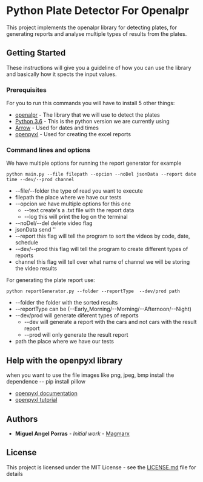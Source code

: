 # Python Plate Detector For Openalpr

This project implements the openalpr library for detecting plates, for generating reports and analyse multiple types of results from the plates.

## Getting Started

These instructions will give you a guideline of how you can use the library and basically how it spects the input values.

### Prerequisites

For you to run this commands you will have to install 5 other things:

* [openalpr](https://github.com/openalpr/openalpr) - The library that we will use to detect the plates
* [Python 3.6](https://www.python.org/downloads/) - This is the python version we are currently using
* [Arrow](https://arrow.readthedocs.io/en/latest/) - Used for dates and times
* [openpyxl](https://openpyxl.readthedocs.io/en/stable/) - Used for creating the excel reports


### Command lines and options

We have multiple options for running the report generator for example 

```
python main.py --file filepath --opcion --noDel jsonData --report date time --dev/--prod channel
```

* --file/--folder the type of read you want to execute
* filepath the place where we have our tests
* --opcion we have multiple options for this one
    * --text create's a .txt file with the report data    
    * --log this will print the log on the terminal
* --noDel/--del delete video flag
* jsonData send ''
* --report this flag will tell the program to sort the videos by code, date, schedule
* --dev/--prod this flag will tell the program to create different types of reports 
* channel this flag will tell over what name of channel we will be storing the video results

For generating the plate report use:

```
python reportGenerator.py --folder --reportType  --dev/prod path
```

* --folder the folder with the sorted results
* --reportType can be (--Early_Morning/--Morning/--Afternoon/--Night)
* --dev/prod will generate diferent types of reports
    * --dev will generate a report with the cars and not cars with the result report
    * --prod will only generate the result report
* path the place where we have our tests

## Help with the openpyxl library

when you want to use the file images like png, jpeg, bmp install the dependence -- pip install pillow
* [openpyxl documentation](https://openpyxl.readthedocs.io/en/stable/)
* [openpyxl tutorial](https://openpyxl.readthedocs.io/en/stable/tutorial.html#create-a-workbook)

## Authors

* **Miguel Angel Porras** - *Initial work* - [Magmarx](https://github.com/Magmarx)

## License

This project is licensed under the MIT License - see the [LICENSE.md](LICENSE.md) file for details